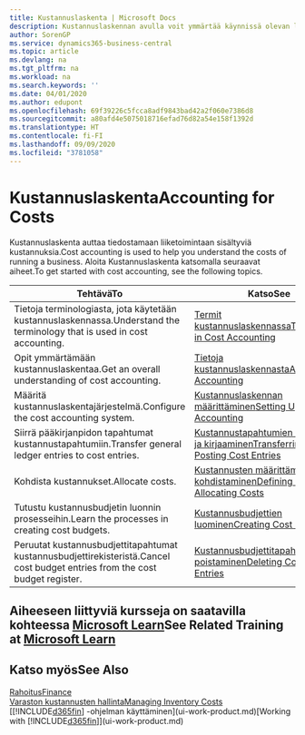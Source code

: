 ```yaml
---
title: Kustannuslaskenta | Microsoft Docs
description: Kustannuslaskennan avulla voit ymmärtää käynnissä olevan liiketoiminnan kustannuksia. Aloita Kustannuslaskenta katsomalla seuraavat aiheet.
author: SorenGP
ms.service: dynamics365-business-central
ms.topic: article
ms.devlang: na
ms.tgt_pltfrm: na
ms.workload: na
ms.search.keywords: ''
ms.date: 04/01/2020
ms.author: edupont
ms.openlocfilehash: 69f39226c5fcca8adf9843bad42a2f060e7386d8
ms.sourcegitcommit: a80afd4e5075018716efad76d82a54e158f1392d
ms.translationtype: HT
ms.contentlocale: fi-FI
ms.lasthandoff: 09/09/2020
ms.locfileid: "3781058"
---
```

# <a name="accounting-for-costs"></a><span data-ttu-id="9915f-104">Kustannuslaskenta</span><span class="sxs-lookup"><span data-stu-id="9915f-104">Accounting for Costs</span></span>
<span data-ttu-id="9915f-105">Kustannuslaskenta auttaa tiedostamaan liiketoimintaan sisältyviä kustannuksia.</span><span class="sxs-lookup"><span data-stu-id="9915f-105">Cost accounting is used to help you understand the costs of running a business.</span></span> <span data-ttu-id="9915f-106">Aloita Kustannuslaskenta katsomalla seuraavat aiheet.</span><span class="sxs-lookup"><span data-stu-id="9915f-106">To get started with cost accounting, see the following topics.</span></span>  

|<span data-ttu-id="9915f-107">Tehtävä</span><span class="sxs-lookup"><span data-stu-id="9915f-107">To</span></span>|<span data-ttu-id="9915f-108">Katso</span><span class="sxs-lookup"><span data-stu-id="9915f-108">See</span></span>|  
|--------|---------|  
|<span data-ttu-id="9915f-109">Tietoja terminologiasta, jota käytetään kustannuslaskennassa.</span><span class="sxs-lookup"><span data-stu-id="9915f-109">Understand the terminology that is used in cost accounting.</span></span>|[<span data-ttu-id="9915f-110">Termit kustannuslaskennassa</span><span class="sxs-lookup"><span data-stu-id="9915f-110">Terminology in Cost Accounting</span></span>](finance-terminology-in-cost-accounting.md)|  
|<span data-ttu-id="9915f-111">Opit ymmärtämään kustannuslaskentaa.</span><span class="sxs-lookup"><span data-stu-id="9915f-111">Get an overall understanding of cost accounting.</span></span>|[<span data-ttu-id="9915f-112">Tietoja kustannuslaskennasta</span><span class="sxs-lookup"><span data-stu-id="9915f-112">About Cost Accounting</span></span>](finance-about-cost-accounting.md)|  
|<span data-ttu-id="9915f-113">Määritä kustannuslaskentajärjestelmä.</span><span class="sxs-lookup"><span data-stu-id="9915f-113">Configure the cost accounting system.</span></span>|[<span data-ttu-id="9915f-114">Kustannuslaskennan määrittäminen</span><span class="sxs-lookup"><span data-stu-id="9915f-114">Setting Up Cost Accounting</span></span>](finance-set-up-cost-accounting.md)|  
|<span data-ttu-id="9915f-115">Siirrä pääkirjanpidon tapahtumat kustannustapahtumiin.</span><span class="sxs-lookup"><span data-stu-id="9915f-115">Transfer general ledger entries to cost entries.</span></span>|[<span data-ttu-id="9915f-116">Kustannustapahtumien siirtäminen ja kirjaaminen</span><span class="sxs-lookup"><span data-stu-id="9915f-116">Transferring and Posting Cost Entries</span></span>](finance-transfer-and-post-cost-entries.md)|  
|<span data-ttu-id="9915f-117">Kohdista kustannukset.</span><span class="sxs-lookup"><span data-stu-id="9915f-117">Allocate costs.</span></span>|[<span data-ttu-id="9915f-118">Kustannusten määrittäminen ja kohdistaminen</span><span class="sxs-lookup"><span data-stu-id="9915f-118">Defining and Allocating Costs</span></span>](finance-define-and-allocate-costs.md)|  
|<span data-ttu-id="9915f-119">Tutustu kustannusbudjetin luonnin prosesseihin.</span><span class="sxs-lookup"><span data-stu-id="9915f-119">Learn the processes in creating cost budgets.</span></span>|[<span data-ttu-id="9915f-120">Kustannusbudjettien luominen</span><span class="sxs-lookup"><span data-stu-id="9915f-120">Creating Cost Budgets</span></span>](finance-create-cost-budgets.md)|
|<span data-ttu-id="9915f-121">Peruutat kustannusbudjettitapahtumat kustannusbudjettirekisteristä.</span><span class="sxs-lookup"><span data-stu-id="9915f-121">Cancel cost budget entries from the cost budget register.</span></span>|[<span data-ttu-id="9915f-122">Kustannusbudjettitapahtumien poistaminen</span><span class="sxs-lookup"><span data-stu-id="9915f-122">Deleting Cost Budget Entries</span></span>](finance-how-to-delete-cost-budget-entries.md)|

## <a name="see-related-training-at-microsoft-learn"></a><span data-ttu-id="9915f-123">Aiheeseen liittyviä kursseja on saatavilla kohteessa [Microsoft Learn](/learn/paths/use-cost-accounting-dynamics-365-business-central/)</span><span class="sxs-lookup"><span data-stu-id="9915f-123">See Related Training at [Microsoft Learn](/learn/paths/use-cost-accounting-dynamics-365-business-central/)</span></span>

## <a name="see-also"></a><span data-ttu-id="9915f-124">Katso myös</span><span class="sxs-lookup"><span data-stu-id="9915f-124">See Also</span></span>  
[<span data-ttu-id="9915f-125">Rahoitus</span><span class="sxs-lookup"><span data-stu-id="9915f-125">Finance</span></span>](finance.md)  
[<span data-ttu-id="9915f-126">Varaston kustannusten hallinta</span><span class="sxs-lookup"><span data-stu-id="9915f-126">Managing Inventory Costs</span></span>](finance-manage-inventory-costs.md)  
<span data-ttu-id="9915f-127">[[!INCLUDE[d365fin](includes/d365fin_md.md)] -ohjelman käyttäminen](ui-work-product.md)</span><span class="sxs-lookup"><span data-stu-id="9915f-127">[Working with [!INCLUDE[d365fin](includes/d365fin_md.md)]](ui-work-product.md)</span></span>
